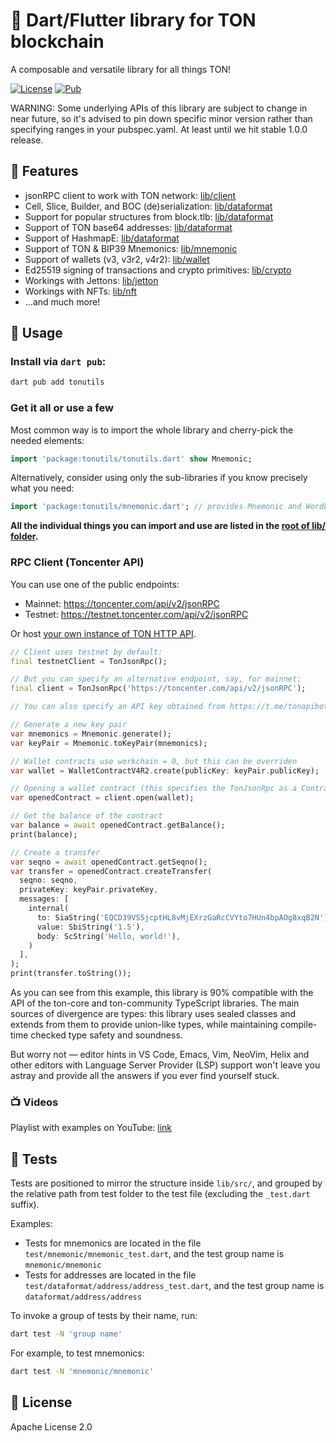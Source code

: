 # 💎 Dart/Flutter library for TON blockchain

A composable and versatile library for all things TON!

[![License](https://img.shields.io/badge/License-Apache%202.0-blue.svg)](LICENSE)
[![Pub](https://img.shields.io/pub/v/tonutils.svg)](https://pub.dartlang.org/packages/tonutils)

WARNING: Some underlying APIs of this library are subject to change in near future, so it's advised to pin down specific minor version rather than specifying ranges in your pubspec.yaml. At least until we hit stable 1.0.0 release.

## 🍰 Features

- jsonRPC client to work with TON network: [lib/client](https://github.com/novusnota/tonutils-dart/blob/main/lib/client.dart)
- Cell, Slice, Builder, and BOC (de)serialization: [lib/dataformat](https://github.com/novusnota/tonutils-dart/blob/main/lib/dataformat.dart)
- Support for popular structures from block.tlb: [lib/dataformat](https://github.com/novusnota/tonutils-dart/blob/main/lib/dataformat.dart)
- Support of TON base64 addresses: [lib/dataformat](https://github.com/novusnota/tonutils-dart/blob/main/lib/dataformat.dart)
- Support of HashmapE: [lib/dataformat](https://github.com/novusnota/tonutils-dart/blob/main/lib/dataformat.dart)
- Support of TON & BIP39 Mnemonics: [lib/mnemonic](https://github.com/novusnota/tonutils-dart/blob/main/lib/mnemonic.dart)
- Support of wallets (v3, v3r2, v4r2): [lib/wallet](https://github.com/novusnota/tonutils-dart/blob/main/lib/wallet.dart)
- Ed25519 signing of transactions and crypto primitives: [lib/crypto](https://github.com/novusnota/tonutils-dart/blob/main/lib/crypto.dart)
- Workings with Jettons: [lib/jetton](https://github.com/novusnota/tonutils-dart/blob/main/lib/jetton.dart)
- Workings with NFTs: [lib/nft](https://github.com/novusnota/tonutils-dart/blob/main/lib/nft.dart)
- ...and much more!

## 🚀 Usage

### Install via `dart pub`:

```bash
dart pub add tonutils
```

### Get it all or use a few

Most common way is to import the whole library and cherry-pick the needed elements:

```dart
import 'package:tonutils/tonutils.dart' show Mnemonic;
```

Alternatively, consider using only the sub-libraries if you know precisely what you need:

```dart
import 'package:tonutils/mnemonic.dart'; // provides Mnemonic and WordList classes 
```

**All the individual things you can import and use are listed in the [root of lib/ folder](https://github.com/novusnota/tonutils-dart/tree/main/lib).**

### RPC Client (Toncenter API)

You can use one of the public endpoints:

- Mainnet: https://toncenter.com/api/v2/jsonRPC
- Testnet: https://testnet.toncenter.com/api/v2/jsonRPC

Or host [your own instance of TON HTTP API](https://github.com/toncenter/ton-http-api).

```dart
// Client uses testnet by default:
final testnetClient = TonJsonRpc();

// But you can specify an alternative endpoint, say, for mainnet:
final client = TonJsonRpc('https://toncenter.com/api/v2/jsonRPC');

// You can also specify an API key obtained from https://t.me/tonapibot!

// Generate a new key pair
var mnemonics = Mnemonic.generate();
var keyPair = Mnemonic.toKeyPair(mnemonics);

// Wallet contracts use workchain = 0, but this can be overriden
var wallet = WalletContractV4R2.create(publicKey: keyPair.publicKey);

// Opening a wallet contract (this specifies the TonJsonRpc as a ContractProvider)
var openedContract = client.open(wallet);

// Get the balance of the contract
var balance = await openedContract.getBalance();
print(balance);

// Create a transfer
var seqno = await openedContract.getSeqno();
var transfer = openedContract.createTransfer(
  seqno: seqno,
  privateKey: keyPair.privateKey,
  messages: [
    internal(
      to: SiaString('EQCD39VS5jcptHL8vMjEXrzGaRcCVYto7HUn4bpAOg8xqB2N'),
      value: SbiString('1.5'),
      body: ScString('Hello, world!'),
    )
  ],
);
print(transfer.toString());
```

As you can see from this example, this library is 90% compatible with the API of the ton-core and ton-community TypeScript libraries. The main sources of divergence are types: this library uses sealed classes and extends from them to provide union-like types, while maintaining compile-time checked type safety and soundness.

But worry not — editor hints in VS Code, Emacs, Vim, NeoVim, Helix and other editors with Language Server Provider (LSP) support won't leave you astray and provide all the answers if you ever find yourself stuck.

### 📺 Videos

Playlist with examples on YouTube: [link](https://www.youtube.com/playlist?list=PLd8io4_DrUzlbG3SB89J1Eeq0VVdJh62R)

## 🔧 Tests

Tests are positioned to mirror the structure inside `lib/src/`, and grouped by the relative path from test folder to the test file (excluding the `_test.dart` suffix).

Examples:
- Tests for mnemonics are located in the file `test/mnemonic/mnemonic_test.dart`, and the test group name is `mnemonic/mnemonic`
- Tests for addresses are located in the file `test/dataformat/address/address_test.dart`, and the test group name is `dataformat/address/address`

To invoke a group of tests by their name, run:

```bash
dart test -N 'group name'
```

For example, to test mnemonics:

```bash
dart test -N 'mnemonic/mnemonic'
```

## 📄 License

Apache License 2.0
